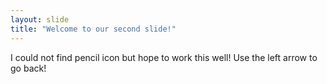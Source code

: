 ```yaml
---
layout: slide
title: "Welcome to our second slide!"
---
```

I could not find pencil icon but hope to work this well!
Use the left arrow to go back!
